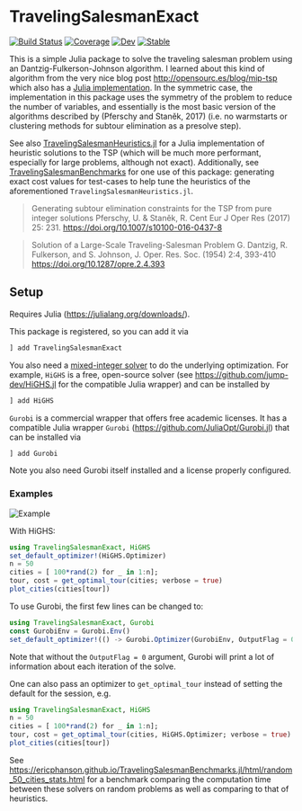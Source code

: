 # TravelingSalesmanExact

[![Build Status](https://github.com/ericphanson/TravelingSalesmanExact.jl/workflows/CI/badge.svg)](https://github.com/ericphanson/TravelingSalesmanExact.jl/actions)
[![Coverage](https://codecov.io/gh/ericphanson/TravelingSalesmanExact.jl/branch/master/graph/badge.svg)](https://codecov.io/gh/ericphanson/TravelingSalesmanExact.jl)
[![Dev](https://img.shields.io/badge/docs-dev-blue.svg)](https://ericphanson.github.io/TravelingSalesmanExact.jl/dev)
[![Stable](https://img.shields.io/badge/docs-stable-blue.svg)](https://ericphanson.github.io/TravelingSalesmanExact.jl/stable)

This is a simple Julia package to solve the traveling salesman problem using an
Dantzig-Fulkerson-Johnson algorithm. I learned about this kind of algorithm from
the very nice blog post <http://opensourc.es/blog/mip-tsp> which also has a
[Julia implementation](https://github.com/opensourcesblog/mip_tsp). In the
symmetric case, the implementation in this package uses the symmetry of the
problem to reduce the number of variables, and essentially is the most basic
version of the algorithms described by (Pferschy and Staněk, 2017) (i.e. no
warmstarts or clustering methods for subtour elimination as a presolve step).

See also
[TravelingSalesmanHeuristics.jl](https://github.com/evanfields/TravelingSalesmanHeuristics.jl)
for a Julia implementation of heuristic solutions to the TSP (which will be much
more performant, especially for large problems, although not exact).
Additionally, see
[TravelingSalesmanBenchmarks](https://github.com/ericphanson/TravelingSalesmanBenchmarks.jl)
for one use of this package: generating exact cost values for test-cases to help
tune the heuristics of the aforementioned `TravelingSalesmanHeuristics.jl`.

>Generating subtour elimination constraints for the TSP from pure integer solutions
>Pferschy, U. & Staněk, R. Cent Eur J Oper Res (2017) 25: 231.
><https://doi.org/10.1007/s10100-016-0437-8>


>Solution of a Large-Scale Traveling-Salesman Problem
>G. Dantzig, R. Fulkerson, and S. Johnson, 	J. Oper. Res. Soc. (1954) 2:4, 393-410
><https://doi.org/10.1287/opre.2.4.393>


## Setup

Requires Julia (<https://julialang.org/downloads/>).

This package is registered, so you can add it via

```julia
] add TravelingSalesmanExact
```

You also need a
[mixed-integer solver](https://jump.dev/JuMP.jl/stable/installation/#Supported-solvers)
to do the underlying optimization. For example, `HiGHS` is a free, open-source
solver (see <https://github.com/jump-dev/HiGHS.jl> for the compatible Julia
wrapper) and can be installed by

```julia
] add HiGHS
```

`Gurobi` is a commercial wrapper that offers free academic licenses. It has a
compatible Julia wrapper `Gurobi` (<https://github.com/JuliaOpt/Gurobi.jl>) that
can be installed via

```julia
] add Gurobi
```

Note you also need Gurobi itself installed and a license properly configured.

### Examples

![Example](example.svg)

With HiGHS:

```julia
using TravelingSalesmanExact, HiGHS
set_default_optimizer!(HiGHS.Optimizer)
n = 50
cities = [ 100*rand(2) for _ in 1:n];
tour, cost = get_optimal_tour(cities; verbose = true)
plot_cities(cities[tour])
```

To use Gurobi, the first few lines can be changed to:

```julia
using TravelingSalesmanExact, Gurobi
const GurobiEnv = Gurobi.Env()
set_default_optimizer!(() -> Gurobi.Optimizer(GurobiEnv, OutputFlag = 0))
```

Note that without the `OutputFlag = 0` argument, Gurobi will print a lot of information about each iteration of the solve.

One can also pass an optimizer to `get_optimal_tour` instead of setting the default for the session, e.g.

```julia
using TravelingSalesmanExact, HiGHS
n = 50
cities = [ 100*rand(2) for _ in 1:n];
tour, cost = get_optimal_tour(cities, HiGHS.Optimizer; verbose = true)
plot_cities(cities[tour])
```

See <https://ericphanson.github.io/TravelingSalesmanBenchmarks.jl/html/random_50_cities_stats.html> for a benchmark comparing the computation time between these solvers on random problems as well as comparing to  that of heuristics.
